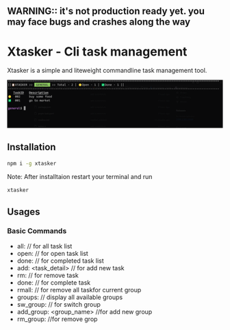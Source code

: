 ## WARNING:: it's not production ready yet. you may face bugs and crashes along the way

# Xtasker - Cli task management
Xtasker is a simple and liteweight commandline task management tool.

![alt text](https://github.com/xtareq/xtasker/blob/main/screenshot.png?raw=true)

## Installation
```sh
npm i -g xtasker

```
Note: After installtaion restart your terminal and run
```sh
xtasker
```

## Usages

### Basic Commands
- all: // for all task list
- open: // for open task list
- done: // for completed task list
- add: <task_detail> // for add new task
- rm: <taskId> // for remove task
- done: <taskId>  // for complete task
- rmall: // for remove all taskfor current group
- groups: // display all available groups
- sw_group: <groupId>  // for switch group
- add_group: <group_name> //for add new group
- rm_group: <gorupId> //for remove grop
